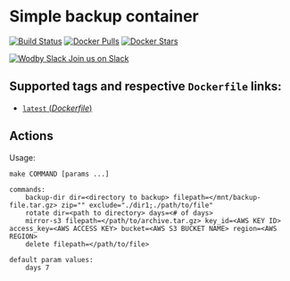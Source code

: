 # Simple backup container

[![Build Status](https://travis-ci.org/wodby/backup.svg?branch=master)](https://travis-ci.org/wodby/backup)
[![Docker Pulls](https://img.shields.io/docker/pulls/backup/php.svg)](https://hub.docker.com/r/wodby/backup)
[![Docker Stars](https://img.shields.io/docker/stars/backup/php.svg)](https://hub.docker.com/r/wodby/backup)

[![Wodby Slack](https://www.google.com/s2/favicons?domain=www.slack.com) Join us on Slack](https://slack.wodby.com/)

## Supported tags and respective `Dockerfile` links:

- [`latest` (*Dockerfile*)](https://github.com/wodby/backup/tree/master/Dockerfile)

## Actions

Usage:
```
make COMMAND [params ...]
 
commands:
    backup-dir dir=<directory to backup> filepath=</mnt/backup-file.tar.gz> zip="" exclude="./dir1;./path/to/file"
    rotate dir=<path to directory> days=<# of days> 
    mirror-s3 filepath=</path/to/archive.tar.gz> key_id=<AWS KEY ID> access_key=<AWS ACCESS KEY> bucket=<AWS S3 BUCKET NAME> region=<AWS REGION>   
    delete filepath=</path/to/file> 

default param values:
    days 7
```